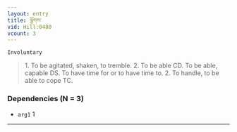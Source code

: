 ```yaml
---
layout: entry
title: ལྕོགས་
vid: Hill:0480
vcount: 3
---
```

`Involuntary` 
> 1\.
 To be agitated, shaken, to tremble\.
 2\.
 To be able CD\.
 To be able, capable DS\.
 To have time for or to have time to\.
 2\.
 To handle, to be able to cope TC\.

### Dependencies (N = 3)
* `arg1` 1

---

